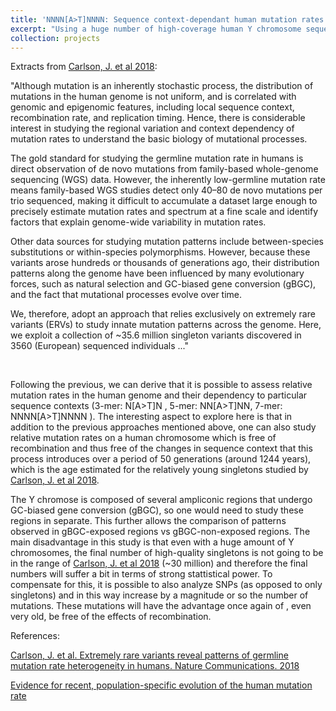 ```yaml
---
title: 'NNNN[A>T]NNNN: Sequence context-dependant human mutation rates free of recombination effects'
excerpt: "Using a huge number of high-coverage human Y chromosome sequences from different populations, we can assess how frequent certain mutations occur given a particulr sequence context in a free-of-recombination background"
collection: projects
---
```


Extracts from [Carlson, J. et al 2018](https://www.nature.com/articles/s41467-018-05936-5):

"Although mutation is an inherently stochastic process, the distribution of mutations in the human genome is not uniform, and is correlated with genomic and epigenomic features, including local sequence context, recombination rate, and replication timing. Hence, there is considerable interest in studying the regional variation and context dependency of mutation rates to understand the basic biology of mutational processes.

The gold standard for studying the germline mutation rate in humans is direct observation of de novo mutations from family-based whole-genome sequencing (WGS) data. However, the inherently low-germline mutation rate means family-based WGS studies detect only 40–80 de novo mutations per trio sequenced, making it difficult to accumulate a dataset large enough to precisely estimate mutation rates and spectrum at a fine scale and identify factors that explain genome-wide variability in mutation rates.

Other data sources for studying mutation patterns include between-species substitutions or within-species polymorphisms. However, because these variants arose hundreds or thousands of generations ago, their distribution patterns along the genome have been influenced by many evolutionary forces, such as natural selection and GC-biased gene conversion (gBGC), and the fact that mutational processes evolve over time. 

We, therefore, adopt an approach that relies exclusively on extremely rare variants (ERVs) to study innate mutation patterns across the genome. Here, we exploit a collection of ~35.6 million singleton variants discovered in 3560 (European) sequenced individuals ..." 


<br/>

Following the previous, we can derive that it is possible to assess relative mutation rates in the human genome and their dependency to particular sequence contexts (3-mer: N[A>T]N , 5-mer: NN[A>T]NN, 7-mer: NNNN[A>T]NNNN ). The interesting aspect to explore here is that in addition to the previous approaches mentioned above, one can also study relative mutation rates on a human chromosome which is free of recombination and thus free of the changes in sequence context that this process introduces over a period of 50 generations (around 1244 years), which is the age estimated for the relatively young singletons studied by [Carlson, J. et al 2018](https://www.nature.com/articles/s41467-018-05936-5).

The Y chromose is composed of several ampliconic regions that undergo GC-biased gene conversion (gBGC), so one would need to study these regions in separate. This further allows the comparison of patterns observed in gBGC-exposed regions vs gBGC-non-exposed regions. The main disadvantage in this study is that even with a huge amount of Y chromosomes, the final number of high-quality singletons is not going to be in the range of [Carlson, J. et al 2018](https://www.nature.com/articles/s41467-018-05936-5) (~30 million) and therefore the final numbers will suffer a bit in terms of strong stattistical power. To compensate for this, it is possible to also analyze SNPs (as opposed to only singletons) and in this way increase by a magnitude or so the number of mutations. These mutations will have the advantage once again of , even very old, be free of the effects of recombination.





References:

[Carlson, J. et al. Extremely rare variants reveal patterns of germline mutation rate heterogeneity in humans. Nature Communications. 2018](https://www.nature.com/articles/s41467-018-05936-5)

[Evidence for recent, population-specific evolution of the human mutation rate](https://elifesciences.org/articles/24284)
